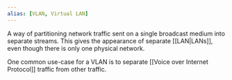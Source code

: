 ```yaml
---
alias: [VLAN, Virtual LAN]
---
```

A way of partitioning network traffic sent on a single broadcast medium into separate streams. This gives the appearance of separate [[LAN|LANs]], even though there is only one physical network.

One common use-case for a VLAN is to separate [[Voice over Internet Protocol]] traffic from other traffic.